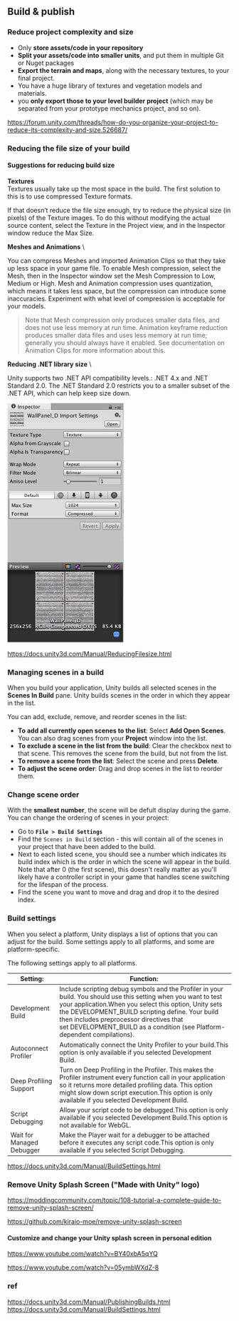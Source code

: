 ## Build & publish

### Reduce project complexity and size
- Only **store assets/code in your repository**
- **Split your assets/code into smaller units**, and put them in multiple Git or Nuget packages
- **Export the terrain and maps**, along with the necessary textures, to your final project.
- You have a huge library of textures and vegetation models and materials.
- you **only export those to your level builder project** (which may be separated from your prototype mechanics project, and so on).

https://forum.unity.com/threads/how-do-you-organize-your-project-to-reduce-its-complexity-and-size.526687/

### Reducing the file size of your build

#### Suggestions for reducing build size

**Textures** \
Textures usually take up the most space in the build. The first solution to this is to use compressed Texture formats. 

If that doesn’t reduce the file size enough, try to reduce the physical size (in pixels) of the Texture images. To do this without modifying the actual source content, select the Texture in the Project view, and in the Inspector window reduce the Max Size. 
 
**Meshes and Animations** \

You can compress Meshes and imported Animation Clips so that they take up less space in your game file. To enable Mesh compression, select the Mesh, then in the Inspector window set the Mesh Compression to Low, Medium or High. Mesh and Animation compression uses quantization, which means it takes less space, but the compression can introduce some inaccuracies. Experiment with what level of compression is acceptable for your models.

> Note that Mesh compression only produces smaller data files, and does not use less memory at run time. Animation keyframe reduction produces smaller data files and uses less memory at run time; generally you should always have it enabled. See documentation on Animation Clips for more information about this.


**Reducing .NET library size** \

Unity supports two .NET API compatibility levels.: .NET 4.x and .NET Standard 2.0. The .NET Standard 2.0 restricts you to a smaller subset of the .NET API, which can help keep size down.


![](./img/FileSizeOptimizationTexture.png)


https://docs.unity3d.com/Manual/ReducingFilesize.html

### Managing scenes in a build
When you build your application, Unity builds all selected scenes in the **Scenes In Build** pane. Unity builds scenes in the order in which they appear in the list.

You can add, exclude, remove, and reorder scenes in the list:

-   **To add all currently open scenes to the list**: Select **Add Open Scenes**. You can also drag scenes from your **Project** window into the list.
-   **To exclude a scene in the list from the build**: Clear the checkbox next to that scene. This removes the scene from the build, but not from the list.
-   **To remove a scene from the list**: Select the scene and press **Delete**.
-   **To adjust the scene order**: Drag and drop scenes in the list to reorder them.

### Change scene order
With the **smallest number**, the scene will be defult display during the game. You can change the ordering of scenes in your project:

-   Go to **`File > Build Settings`**
-   Find the `Scenes in Build` section - this will contain all of the scenes in your project that have been added to the build.
-   Next to each listed scene, you should see a number which indicates its build index which is the order in which the scene will appear in the build. Note that after 0 (the first scene), this doesn't really matter as you'll likely have a controller script in your game that handles scene switching for the lifespan of the process.
-   Find the scene you want to move and drag and drop it to the desired index.


### Build settings
When you select a platform, Unity displays a list of options that you can adjust for the build. Some settings apply to all platforms, and some are platform-specific.


The following settings apply to all platforms.

| Setting: | Function: |
| --- | --- |
| Development Build | Include scripting debug symbols and the Profiler in your build. You should use this setting when you want to test your application.When you select this option, Unity sets the DEVELOPMENT_BUILD scripting define. Your build then includes preprocessor directives that set DEVELOPMENT_BUILD as a condition (see Platform-dependent compilations). |
| Autoconnect Profiler | Automatically connect the Unity Profiler to your build.This option is only available if you selected Development Build. |
| Deep Profiling Support | Turn on Deep Profiling in the Profiler. This makes the Profiler instrument every function call in your application so it returns more detailed profiling data. This option might slow down script execution.This option is only available if you selected Development Build. |
| Script Debugging | Allow your script code to be debugged.This option is only available if you selected Development Build.This option is not available for WebGL. |
| Wait for Managed Debugger | Make the Player wait for a debugger to be attached before it executes any script code.This option is only available if you selected Script Debugging. |

https://docs.unity3d.com/Manual/BuildSettings.html

### Remove Unity Splash Screen ("Made with Unity" logo)
https://moddingcommunity.com/topic/108-tutorial-a-complete-guide-to-remove-unity-splash-screen/

https://github.com/kiraio-moe/remove-unity-splash-screen

#### Customize and change your Unity splash screen in personal edition
https://www.youtube.com/watch?v=BY40xbA5qYQ

https://www.youtube.com/watch?v=05ymbWXdZ-8

### ref 
https://docs.unity3d.com/Manual/PublishingBuilds.html \
https://docs.unity3d.com/Manual/BuildSettings.html

